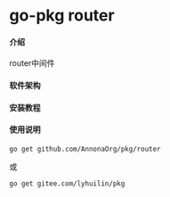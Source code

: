 # go-pkg router

#### 介绍
router中间件

#### 软件架构



#### 安装教程



#### 使用说明
	go get github.com/AnnonaOrg/pkg/router

或

	go get gitee.com/lyhuilin/pkg

